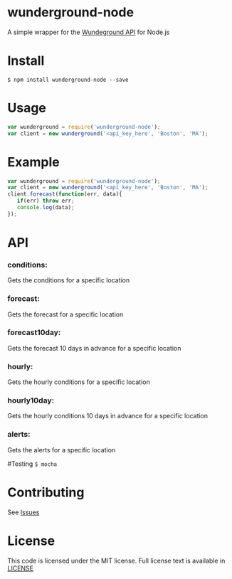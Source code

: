 # wunderground-node

A simple wrapper for the [Wundeground API](http://www.wunderground.com/weather/api) for Node.js

# Install
 `$ npm install wunderground-node --save`

# Usage
 ```js
 var wunderground = require('wunderground-node');
 var client = new wunderground('<api_key_here', 'Boston', 'MA');
```

# Example
 ```js
 var wunderground = require('wunderground-node');
 var client = new wunderground('<api_key_here', 'Boston', 'MA');
 client.forecast(function(err, data){
 	if(err) throw err;
 	console.log(data);
 });
 ```
# API

 ### conditions:
 Gets the conditions for a specific location

 ### forecast:
 Gets the forecast for a specific location

 ### forecast10day:
 Gets the forecast 10 days in advance for a specific location

 ### hourly:
 Gets the hourly conditions for a specific location

 ### hourly10day:
 Gets the hourly conditions 10 days in advance for a specific location
 
 ### alerts:
 Gets the alerts for a specific location

#Testing
 `$ mocha`

# Contributing
 See [Issues](https://github.com/dmccrevan/wunderground-node/issues)

# License
 This code is licensed under the MIT license. Full license text is available in [LICENSE](https://github.com/dmccrevan/wunderground-node/blob/master/LICENSE)
